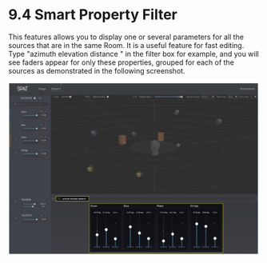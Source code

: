 # 9.4 Smart Property Filter

This features allows you to display one or several parameters for all the sources
that are in the same Room. It is a useful feature for fast editing.
Type "azimuth elevation distance " in the filter box for example, and you will see
faders appear for only these properties, grouped for each of the sources as
demonstrated in the following screenshot.

![](include/SpatRevolution_UserGuide_-168.jpg)


